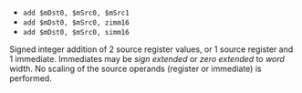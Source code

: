 * `add $mDst0, $mSrc0, $mSrc1`
* `add $mDst0, $mSrc0, zimm16`
* `add $mDst0, $mSrc0, simm16`

Signed integer addition of 2 source register values, or 1 source
register and 1 immediate. Immediates may be *sign extended* or *zero
extended* to *word* width. No scaling of the source operands (register
or immediate) is performed.
